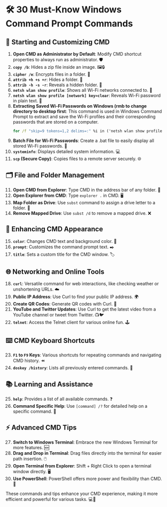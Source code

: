 # 🛠️ 30 Must-Know Windows Command Prompt Commands

## 🚀 Starting and Customizing CMD
1. **Open CMD as Administrator by Default**: Modify CMD shortcut properties to always run as administrator. 🛡️
2. **`copy /b`**: Hides a zip file inside an image. 🖼️🔒
3. **`cipher /e`**: Encrypts files in a folder. 🔐
4. **`attrib +h +s +r`**: Hides a folder. 🙈
5. **`attrib -h -s -r`**: Reveals a hidden folder. 👀
6. **`netsh wlan show profile`**: Shows all Wi-Fi networks connected to. 📶
7. **`netsh wlan show profile [network] key=clear`**: Reveals Wi-Fi password in plain text. 🔑
8. **Extracting Saved Wi-Fi Passwords on Windows (rmb to change directory to desktop first**:
   This command is used in Windows Command Prompt to extract and save the Wi-Fi profiles and their corresponding passwords that are stored on a computer.
   ```cmd
   for /f "skip=9 tokens=1,2 delims=:" %i in ('netsh wlan show profiles') do @if "%j" NEQ "" (echo SSID: %j & netsh wlan show profiles %j key=clear | findstr "Key Content") >> wifi-password.txt

9. **Batch File for Wi-Fi Passwords**: Create a .bat file to easily display all stored Wi-Fi passwords. 📝
10. **`systeminfo`**: Displays detailed system information. 💻
11. **`scp` (Secure Copy)**: Copies files to a remote server securely. 🌐

## 🗂️ File and Folder Management
11. **Open CMD from Explorer**: Type CMD in the address bar of any folder. 📁
12. **Open Explorer from CMD**: Type `explorer .` in CMD. 🖥️
13. **Map Folder as Drive**: Use `subst` command to assign a drive letter to a folder. 💾
14. **Remove Mapped Drive**: Use `subst /d` to remove a mapped drive. ❌

## 🎨 Enhancing CMD Appearance
15. **`color`**: Changes CMD text and background color. 🎨
16. **`prompt`**: Customizes the command prompt text. ✒️
17. **`title`**: Sets a custom title for the CMD window. 🏷️

## 🌐 Networking and Online Tools
18. **`curl`**: Versatile command for web interactions, like checking weather or unshortening URLs. ☁️
19. **Public IP Address**: Use Curl to find your public IP address. 🌍
20. **Create QR Codes**: Generate QR codes with Curl. 📱
21. **YouTube and Twitter Updates**: Use Curl to get the latest video from a YouTube channel or tweet from Twitter. 📺🐦
22. **`telnet`**: Access the Telnet client for various online fun. 🕹️

## ⌨️ CMD Keyboard Shortcuts
23. **`F1` to `F9` Keys**: Various shortcuts for repeating commands and navigating CMD history. ⏪
24. **`doskey /history`**: Lists all previously entered commands. 📜

## 📚 Learning and Assistance
25. **`help`**: Provides a list of all available commands. ❓
26. **Command Specific Help**: Use `[command] /?` for detailed help on a specific command. 📘

## ⚡ Advanced CMD Tips
27. **Switch to Windows Terminal**: Embrace the new Windows Terminal for more features. 🆕
28. **Drag and Drop in Terminal**: Drag files directly into the terminal for easier path insertion. 🖱️
29. **Open Terminal from Explorer**: Shift + Right Click to open a terminal window directly. 🖥️
30. **Use PowerShell**: PowerShell offers more power and flexibility than CMD. 💪

These commands and tips enhance your CMD experience, making it more efficient and powerful for various tasks. 💻🌟

